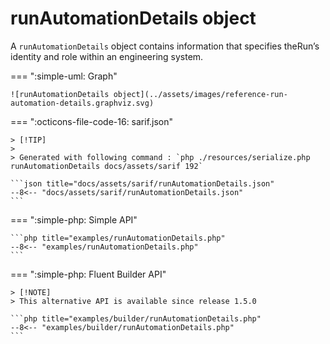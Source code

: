<!-- markdownlint-disable MD013 -->
# runAutomationDetails object

A `runAutomationDetails` object contains information that specifies theRun’s identity and role within an engineering system.

=== ":simple-uml: Graph"

    ![runAutomationDetails object](../assets/images/reference-run-automation-details.graphviz.svg)

=== ":octicons-file-code-16: sarif.json"

    > [!TIP]
    >
    > Generated with following command : `php ./resources/serialize.php runAutomationDetails docs/assets/sarif 192`

    ```json title="docs/assets/sarif/runAutomationDetails.json"
    --8<-- "docs/assets/sarif/runAutomationDetails.json"
    ```

=== ":simple-php: Simple API"

    ```php title="examples/runAutomationDetails.php"
    --8<-- "examples/runAutomationDetails.php"
    ```

=== ":simple-php: Fluent Builder API"

    > [!NOTE]
    > This alternative API is available since release 1.5.0

    ```php title="examples/builder/runAutomationDetails.php"
    --8<-- "examples/builder/runAutomationDetails.php"
    ```
